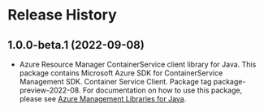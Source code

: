# Release History

## 1.0.0-beta.1 (2022-09-08)

- Azure Resource Manager ContainerService client library for Java. This package contains Microsoft Azure SDK for ContainerService Management SDK. Container Service Client. Package tag package-preview-2022-08. For documentation on how to use this package, please see [Azure Management Libraries for Java](https://aka.ms/azsdk/java/mgmt).
